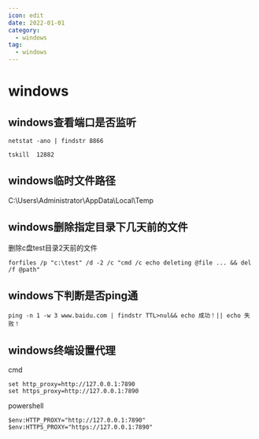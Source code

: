 ```yaml
---
icon: edit
date: 2022-01-01
category:
  - windows
tag:
  - windows
---
```


# windows

## windows查看端口是否监听
```
netstat -ano | findstr 8866

tskill  12882
```

## windows临时文件路径
C:\Users\Administrator\AppData\Local\Temp


## windows删除指定目录下几天前的文件
删除c盘test目录2天前的文件
```
forfiles /p "c:\test" /d -2 /c "cmd /c echo deleting @file ... && del /f @path"
```

## windows下判断是否ping通
```
ping -n 1 -w 3 www.baidu.com | findstr TTL>nul&& echo 成功！|| echo 失败！
```

## windows终端设置代理
cmd
```
set http_proxy=http://127.0.0.1:7890
set https_proxy=http://127.0.0.1:7890
```
powershell
```
$env:HTTP_PROXY="http://127.0.0.1:7890"
$env:HTTPS_PROXY="https://127.0.0.1:7890"
```